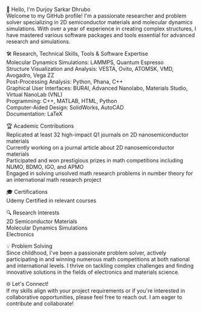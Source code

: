 👋 Hello, I'm Durjoy Sarkar Dhrubo <br>
Welcome to my GitHub profile! I'm a passionate researcher and problem solver specializing in 2D semiconductor materials and molecular dynamics simulations. With over a year of experience in creating complex structures, I have mastered various software packages and tools essential for advanced research and simulations. <br>

🛠️ Research, Technical Skills, Tools & Software Expertise<br>
Molecular Dynamics Simulations: LAMMPS, Quantum Espresso<br>
Structure Visualization and Analysis: VESTA, Ovito, ATOMSK, VMD, Avogadro, Vega ZZ<br>
Post-Processing Analysis: Python, Phana, C++<br>
Graphical User Interfaces: BURAI, Advanced Nanolabo, Materials Studio, Virtual NanoLab (VNL)<br>
Programming: C++, MATLAB, HTML, Python<br>
Computer-Aided Design: SolidWorks, AutoCAD<br>
Documentation: LaTeX<br>

🏆 Academic Contributions<br>
Replicated at least 32 high-impact Q1 journals on 2D nanosemiconductor materials<br>
Currently working on a journal article about 2D nanosemiconductor materials<br>
Participated and won prestigious prizes in math competitions including NUMO, BDMO, IGO, and APMO<br>
Engaged in solving unsolved math research problems in number theory for an international math research project<br>

🎓 Certifications<br>
Udemy Certified in relevant courses<br>

🔍 Research Interests<br>
2D Semiconductor Materials<br>
Molecular Dynamics Simulations<br>
Electronics<br>

💡 Problem Solving<br>
Since childhood, I've been a passionate problem solver, actively participating in and winning numerous math competitions at both national and international levels. I thrive on tackling complex challenges and finding innovative solutions in the fields of electronics and materials science.<br>

🌐 Let's Connect!<br>
If my skills align with your project requirements or if you're interested in collaborative opportunities, please feel free to reach out. I am eager to contribute and collaborate!<br>

